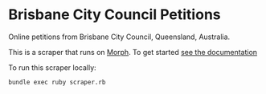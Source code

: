 # Brisbane City Council Petitions

Online petitions from Brisbane City Council, Queensland, Australia.

This is a scraper that runs on [Morph](https://morph.io). To get started [see the documentation](https://morph.io/documentation)

To run this scraper locally:

    bundle exec ruby scraper.rb
    
